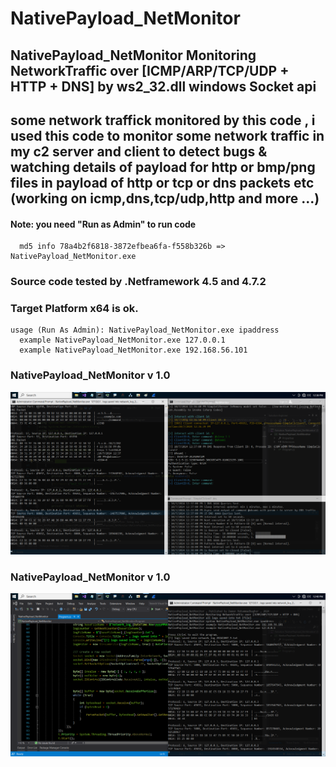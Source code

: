 # NativePayload_NetMonitor
## NativePayload_NetMonitor Monitoring NetworkTraffic over [ICMP/ARP/TCP/UDP + HTTP + DNS] by ws2_32.dll windows Socket api 

## some network traffick monitored by this code , i used this code to monitor some network traffic in my c2 server and client to detect bugs & watching details of payload for http or bmp/png files in payload of http or tcp or dns packets etc (working on icmp,dns,tcp/udp,http and more ...)

#### Note: you need "Run as Admin" to run code

      md5 info 78a4b2f6818-3872efbea6fa-f558b326b => NativePayload_NetMonitor.exe

### Source code tested by .Netframework 4.5 and 4.7.2 

### Target Platform x64 is ok.

    usage (Run As Admin): NativePayload_NetMonitor.exe ipaddress
      example NativePayload_NetMonitor.exe 127.0.0.1
      example NativePayload_NetMonitor.exe 192.168.56.101


###  NativePayload_NetMonitor v 1.0
   ![](https://github.com/DamonMohammadbagher/NativePayload_NetMonitor/blob/main/netmon1.png)

###  NativePayload_NetMonitor v 1.0
   ![](https://github.com/DamonMohammadbagher/NativePayload_NetMonitor/blob/main/netmon2.png)
